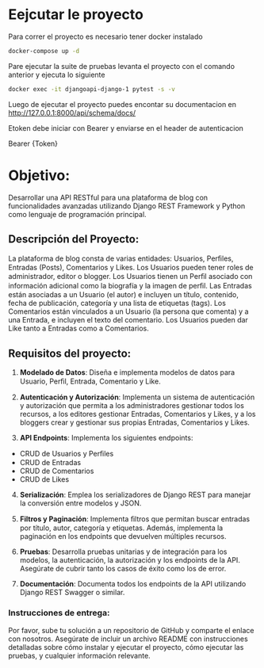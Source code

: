 ﻿# Eejcutar le proyecto
Para correr el proyecto es necesario tener docker instalado

```bash
docker-compose up -d
```

Pare ejecutar la suite de pruebas levanta el proyecto con el comando anterior y ejecuta lo siguiente
```bash
docker exec -it djangoapi-django-1 pytest -s -v
```

Luego de ejecutar el proyecto puedes encontar su documentacion en
http://127.0.0.1:8000/api/schema/docs/

Etoken debe iniciar con Bearer y enviarse en el header de autenticacion

Bearer {Token}
# Objetivo:

Desarrollar una API RESTful para una plataforma de blog con funcionalidades
avanzadas utilizando Django REST Framework y Python como lenguaje de
programación principal.

## Descripción del Proyecto:

La plataforma de blog consta de varias entidades: Usuarios, Perﬁles, Entradas (Posts),
Comentarios y Likes. Los Usuarios pueden tener roles de administrador, editor o
blogger. Los Usuarios tienen un Perﬁl asociado con información adicional como la
biografía y la imagen de perﬁl. Las Entradas están asociadas a un Usuario (el autor) e
incluyen un título, contenido, fecha de publicación, categoría y una lista de etiquetas
(tags). Los Comentarios están vinculados a un Usuario (la persona que comenta) y a
una Entrada, e incluyen el texto del comentario. Los Usuarios pueden dar Like tanto a
Entradas como a Comentarios.

## Requisitos del proyecto:

1. **Modelado de Datos**: Diseña e implementa modelos de datos para Usuario, Perﬁl, Entrada, Comentario y Like.

2. **Autenticación y Autorización**: Implementa un sistema de autenticación y
 autorización que permita a los administradores gestionar todos los recursos, a
 los editores gestionar Entradas, Comentarios y Likes, y a los bloggers crear y
 gestionar sus propias Entradas, Comentarios y Likes.

3. **API Endpoints**: Implementa los siguientes endpoints:

 - CRUD de Usuarios y Perﬁles
 - CRUD de Entradas
 - CRUD de Comentarios
 - CRUD de Likes

4. **Serialización**: Emplea los serializadores de Django REST para manejar la conversión entre modelos y JSON.

5. **Filtros y Paginación**: Implementa ﬁltros que permitan buscar entradas por título,
 autor, categoría y etiquetas. Además, implementa la paginación en los endpoints
 que devuelven múltiples recursos.

6. **Pruebas**: Desarrolla pruebas unitarias y de integración para los modelos, la autenticación, la autorización y los endpoints de la API. Asegúrate de cubrir tanto
los casos de éxito como los de error.




7. **Documentación**: Documenta todos los endpoints de la API utilizando Django REST Swagger o similar.

### Instrucciones de entrega:

Por favor, sube tu solución a un repositorio de GitHub y comparte el enlace con
nosotros. Asegúrate de incluir un archivo README con instrucciones detalladas sobre
cómo instalar y ejecutar el proyecto, cómo ejecutar las pruebas, y cualquier información
relevante.
